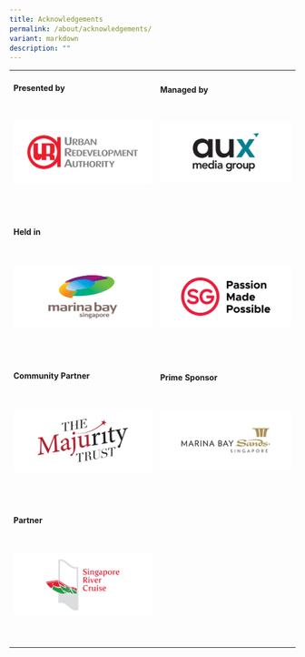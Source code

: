 ```yaml
---
title: Acknowledgements
permalink: /about/acknowledgements/
variant: markdown
description: ""
---
```

<table style="width:100%">
    <tbody><tr>
      <td>
        <h4>Presented by</h4>
        <br>
        <p>
          <a href="https://www.ura.gov.sg/Corporate">
            <img src="/images/URA.jpg" alt="Image of URA Logo">
          </a>
        </p>
        <br>
        <br>
      </td>
      <td>
        <h4>Managed by</h4>
        <br>
        <p>
          <a href="http://www.aux.com.sg/">
            <img src="/images/AuxMG.jpg" alt="Image of AUX Logo">
          </a>
        </p>
        <br>
        <br>
      </td>
    </tr><tr>
      <td>
        <h4>Held in</h4>
        <br>
        <p>
          <a href="https://www.ura.gov.sg/Corporate/Get-Involved/Shape-A-Distinctive-City/Explore-Our-City/Marina-Bay">
            <img src="/images/MarinaBay.jpg" alt="Image of Marina Bay Logo">
          </a>
        </p>
        <br>
        <br>
      </td>
      <td>
        <h4 style="color:white; visibility: hidden">.</h4>
        <br>
        <p>
          <a href="https://www.visitsingapore.com/en/">
            <img src="/images/SGPassion.jpg" alt="Image of SG Made Possible Logo">
          </a>
        </p>
        <br>
        <br>
      </td>
    </tr><tr>
      <td>
        <h4>Community Partner</h4>
        <br>
        <p>
          <a href="https://www.majurity.sg/">
            <img src="/images/TMT.jpg" alt="Image of The Majurity Trust Logo">
          </a>
        </p>
        <br>
        <br>
      </td>
			<td>
        <h4>Prime Sponsor</h4>
        <br>
        <p>
          <a href="https://www.marinabaysands.com/">
            <img src="/images/MBS.jpg" alt="Image of MBS Logo">
          </a>
        </p>
        <br>
        <br>
      </td>
			</tr><tr>
			<td>
        <h4>Partner</h4>
        <br>
        <p>
          <a href="https://rivercruise.com.sg//">
            <img src="/images/SRC.jpg" alt="Image of Singapore River Cruise Logo">
          </a>
        </p>
        <br>
        <br>
      </td>
    </tr></tbody></table>
